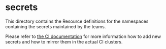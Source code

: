 # secrets

This directory contains the Resource definitions for the namespaces containing the secrets maintained by the teams.

Please refer to [the CI
documentation](https://docs.ci.openshift.org/docs/how-tos/adding-a-new-secret-to-ci/#creating-the-manifests) for more information how to add new secrets and how to mirror them in the actual CI clusters.
